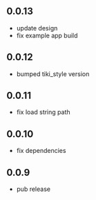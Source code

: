 ## 0.0.13

* update design
* fix example app build

## 0.0.12

* bumped tiki_style version

## 0.0.11

* fix load string path

## 0.0.10

* fix dependencies

## 0.0.9

* pub release
